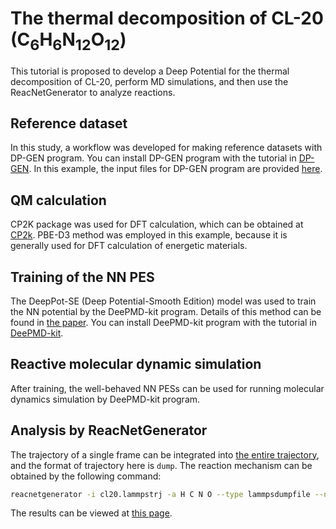# The thermal decomposition of CL-20 (C<sub>6</sub>H<sub>6</sub>N<sub>12</sub>O<sub>12</sub>)

This tutorial is proposed to develop a Deep Potential for the thermal decomposition of CL-20, perform MD simulations, and then use the ReacNetGenerator to analyze reactions.  

## Reference dataset

In this study, a workflow was developed for making reference datasets with DP-GEN program. <!-- The details of each module in the workflow are given in paper(...) -->
You can install DP-GEN program with the tutorial in [DP-GEN](https://github.com/deepmodeling/dpgen). In this example, the input files for DP-GEN program are provided [here](https://github.com/tongzhugroup/NNREAX/blob/cbb5cbf3eb3b89919ee555147427e071c012f37a/cl20/cl20_v1.yaml).

## QM calculation

CP2K package was used for DFT calculation, which can be obtained at [CP2k](https://github.com/cp2k/cp2k). PBE-D3 method was employed in this example, because it is generally used for DFT calculation of energetic materials.

## Training of the NN PES

The DeepPot-SE (Deep Potential-Smooth Edition) model was used to train the NN potential by the DeePMD-kit program. Details of this method can be found in [the paper](https://www.sciencedirect.com/science/article/pii/S0010465518300882).
You can install DeePMD-kit program with the tutorial in [DeePMD-kit](https://github.com/deepmodeling/deepmd-kit).

## Reactive molecular dynamic simulation

After training, the well-behaved NN PESs can be used for running molecular dynamics simulation by DeePMD-kit program. 

## Analysis by ReacNetGenerator

The trajectory of a single frame can be integrated into [the entire trajectory](https://github.com/tongzhugroup/TRAJREAX/blob/f10a5c2cab77d3f3b659d9dd08256ae7b27c2820/cl20/cl20.lammpstrj), and the format of trajectory here is `dump`. The reaction mechanism can be obtained by the following command:

```sh
reacnetgenerator -i cl20.lammpstrj -a H C N O --type lammpsdumpfile --nohmm
```

The results can be viewed at [this page](/report.html?jdata=https://cdn.jsdelivr.net/gh/tongzhugroup/TRAJREAX@f10a5c2cab77d3f3b659d9dd08256ae7b27c2820/cl20/cl20.json&).

